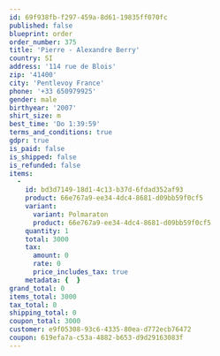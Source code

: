 ```yaml
---
id: 69f938fb-f297-459a-8d61-19835ff070fc
published: false
blueprint: order
order_number: 375
title: 'Pierre - Alexandre Berry'
country: SI
address: '114 rue de Blois'
zip: '41400'
city: 'Pentlevoy France'
phone: '+33 650979925'
gender: male
birthyear: '2007'
shirt_size: m
best_time: 'Do 1:39:59'
terms_and_conditions: true
gdpr: true
is_paid: false
is_shipped: false
is_refunded: false
items:
  -
    id: bd3d7149-18d1-4c13-b37d-6fdad352af93
    product: 66e767a9-ee34-4dc4-8681-d09bb59f0cf5
    variant:
      variant: Polmaraton
      product: 66e767a9-ee34-4dc4-8681-d09bb59f0cf5
    quantity: 1
    total: 3000
    tax:
      amount: 0
      rate: 0
      price_includes_tax: true
    metadata: {  }
grand_total: 0
items_total: 3000
tax_total: 0
shipping_total: 0
coupon_total: 3000
customer: e9f05308-93c6-4335-80ea-d772ecb76472
coupon: 619efa7a-c53a-4882-b653-d9d29163083f
---
```

